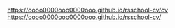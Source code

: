 https://oooo0000ooo0000ooo.github.io/rsschool-cv/cv \
https://oooo0000ooo0000ooo.github.io/rsschool-cv/
